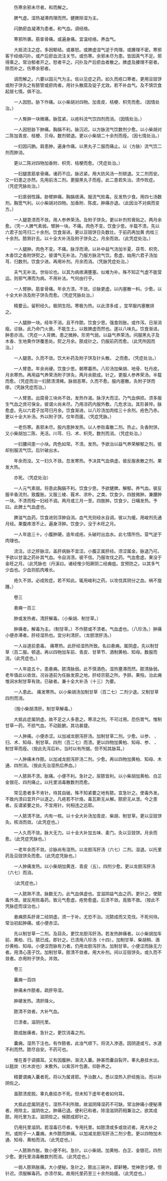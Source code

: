 <!-- { "loadSidebar": true } -->
　　伤寒余邪未尽者。和而解之。

　　脾气虚。湿热凝滞肉理而然。健脾除湿为主。

　　闪肭瘀血凝滞为患者。和气血。调经络。

　　寒邪所袭。筋挛骨痛。或遍身痛。宜温经络。养血气。

　　大抵流注之症。多因郁结。或暴怒。或脾虚湿气逆于肉理。或腠理不密。寒邪客于经络闪扑。或产后瘀血流注关节。或伤寒。余邪未尽为患。皆因真气不足。邪得乘之。常治郁者开之。怒者平之。闪扑及产后瘀血者散之。脾虚及腠理不密者。除而补之。伤寒余邪者。

　　调而解之。六要以固元气为主。佐以见症之药。如久而疮口寒者。更用豆豉饼或附子饼灸之有脓管或瘀肉者。用针头散腐及锭子尤效。若不补血气。及不慎饮食起居七情。俱不治。

　　一人因怒。胁下作痛。以小柴胡对四物。加青皮、桔梗、枳壳而愈。（因情处治。）

　　一人臀肿一块微痛。脉弦紧。以疮科流气饮四剂而消。（因情处治。）

　　一人因怒胁下肿痛。胸膈不利。脉沉迟。以方脉流气饮数剂少愈。以小柴胡对二陈加青皮、桔梗、贝母。数剂顿退。更以小柴胡二十余剂而痊。（因七情处治。）

　　一妇因闪肭。肩患肿。遍身作痛。以黑丸子二服而痛止。以（方脉）流气饮二剂而肿消。

　　更以二陈对四物加香附、枳壳、桔梗而愈。（凭症处治。）

　　一妇腿患筋挛骨痛。诸药不应。脉迟紧。用大防风汤一剂顿退。又二剂而安。又一妇患之亦然。先用前汤二剂。更服黑丸子而痊。此二患若失治。溃作败症。（凭症凭脉处治。）

　　一妇禀弱性躁。胁臂肿痛。胸膈痞满。服流气败毒。反发热少食。用四七汤数剂。胸宽气利。以小柴胡对四物。加香附、陈皮。肿痛亦退。（此因治不对病而变方。）

　　一人腿患溃而不敛。用人参养荣汤。及附子饼灸。更以补剂煎膏贴之。两月余愈。（凭一人脾气素弱。臂肿一块。不痛。肉色不变。饮食少思。半载不溃。先以六君子加芎归二十余剂。饮食渐进。更以豆豉饼日灸数壮。于前药再加黄 肉桂三十余剂。脓熟针去。以十全大补汤及附子饼灸之。月余而敛。（此凭症处治。）

　　一人腿肿。肉色不变。不痛。脉浮而滑。以补中益气汤加半夏、茯苓、枳壳、木香饮之香附饼熨之。彼谓气无补法。乃服方脉流气饮。愈虚。始用六君子汤加芎、归数剂。饮食少进。再用补剂。月余而消。（凭脉凭症处治。）

　　夫气无补法。世俗论也。以其为病痞满壅塞。似难为补。殊不知正气虚不能营运。则邪气滞而为病。不用补法。气何由行乎。

　　一人臂肿。筋挛骨痛。年余方溃。不敛。诊脉更虚。以内塞散一料。少愈。以十全大补汤及附子饼灸而愈。（凭症凭脉处治。）

　　精要云。留积经久。极阴生阳。寒极为热。以此溃多成 。宜早服内塞散排之。

　　一人腿肿一块。经年不消。且不作脓。饮食少思。强食则胀。或作泻。日渐消瘦。诊脉。此乃命门火衰。不能生土。以致脾虚而然也。遂以八味丸。饮食渐进。肿患亦消。（凭症一人背髀。患之微肿。形劳气弱。以益气养荣汤。间服黑丸子及木香、生地黄作饼覆患处。熨之月余。脓成针之。仍服前药而愈。（此凭所因而治。）

　　一人腿患。久而不敛。饮大补药及附子饼及针头散。 之而愈。（凭症处治。）

　　一人臂患。年余尚硬。饮食少思。朝寒暮热。八珍汤加柴胡、地骨、牡丹皮。月余寒热。再用益气养荣汤附子饼灸。两月余脓成。针之。更服人参养荣汤。半载而愈。（凭症而治一妇脓溃清稀。脉弱恶寒。久而不愈。服内塞散。灸附子饼而瘳。（凭脉凭症而治。）

　　一人臂患。出腐骨三块尚不敛。发热作渴。脉浮大而涩。乃气血俱损。须多服生气血之庶可保全。彼谓火尚未尽。乃用凉药内服外敷。几危求治。其形甚悴。脉愈虚。先以六君子加芎归月余。饮食渐进。以八珍汤加肉桂三十余剂。疮色乃赤。更以十全大补汤。外以附子饼。仅年而瘥。（凭症凭脉。）

　　一老伤寒。表邪未尽。股内患肿发热。以人参败毒散二剂。热止。灸香附饼。又小柴胡加二陈、羌活。川芎、归、术、枳壳。数剂而消。（凭症处治。）

　　一妇腰间患一小块。肉色如常。不溃。发热。予欲治以益气养荣解郁之剂。彼却别服流气饮。后针破出水。

　　年余而没。又一妇久不敛。忽发寒热。予决其气血俱虚。彼反服表散之剂。果发大热。

　　亦死。（凭症处治）

　　一人元气素弱。将患此胸膈不利。饮食少思。予欲健脾。解郁。养气血。彼反服辛香流剂。致腹胀。又服三棱、莪术、浓朴。之类。饮食少。四肢微肿。兼腰肿一块。不溃而殁一妇经不调。两月或三月一至。四肢肿。饮食少。日晡发热。予曰。此脾土气血虚也。

　　脾滋气血药。饮食进则浮肿自消。血气充则经水自调。彼以为缓。用峻剂先通月经。果腹疼泄不止。遍身浮肿。饮食少。没于木旺之月。

　　一人年逾三十。小腹肿硬。逾年成疮。头破时出血水。此七情所伤。营气逆于肉理也。

　　流注。诊之肝脉涩。盖肝病脉不宜涩。小腹正属肝经。须涩属金。脉退乃可。予欲以甘温之药补其气血。令自消溃。彼不信。乃服攻伐之药。气血愈虚。果没于金旺之月。（此凭脉也（丹溪曰。诸经惟少阳厥阴二经痈疽。宜预防之。以其多气少血也。少血则肌肉难长。

　　疮久不敛。必成败症。若不知此。辄用峻利之药。以攻伐其阴分之血。祸不旋踵。）

　　卷三

　　悬痈一百三

　　肿或发热者。清肝解毒。（小柴胡、制甘草。）

　　肿痛者。解毒为主。（制甘草。）不作脓或不溃者。气血虚也。（八珍汤。）肿痛小便赤滞者。肝经湿热也。宜分利清肝。（龙胆泄肝汤。）

　　一人谷道前患毒。 痛寒热。此肝经湿热所致。名曰悬痈。属阴虚。先以制甘草（百二服。顿退。再以四物加车前、青皮、甘草节、酒制黄柏、知母。数服而消。（此凭症也。）

　　一人年逾五十。患悬痈。脓清脉弱。此不慎酒色。湿热壅滞而然。脓清脉弱。老年值此以收敛。况谷道前为任脉发原之地。肝经宗筋之所。予辞。果殁。治此痈惟涧水制甘草有效。已破者。兼十全大补汤（十三）为要。

　　一人患此。 痛发寒热。以小柴胡汤加制甘草（百二七）二剂少退。又制甘草四剂而消。

　　（按小柴胡清肝。制甘草解毒。）

　　大抵此症属阴虚。故不足之人多患之。寒凉之剂。不可过用。恐伤胃气。惟制甘草一药。不损气血。不动脏腑。其功甚捷。

　　一人肿痛。小便赤涩。以加减龙胆泻肝汤。加制甘草二剂。少愈。以参、 、归、术、知母、制甘草。四剂（百二七）而溃。更以四物加黄柏、知母、参、 、制甘草而痊。（按此先泻后补。当时以有所据。但不知其脉耳。）

　　一人肿痛未作脓。以加减龙胆泻肝汤二剂。少愈。再以四物加黄柏、知母、木通、四剂消。（按此先治湿热后养血。）

　　一人脓熟不溃。胀痛。小便不利。急针之。尿脓皆利。以小柴胡加黄柏、白芷金银花、四剂痛止。以托里消毒散数剂而愈。

　　常见患者多不肯针。待其自破。殊不知紧要之地有脓。宜急针之。使毒外发。不致内溃曰宜开户以逐之。凡疮若不针烙。毒瓦斯无从解。脓瘀无从泄。今之患者。反谓紧要之处。不宜用针。何相违之远耶。

　　一人脓清不敛。内有一核。以十全大补汤加青皮、柴胡、制甘草。更以豆豉饼灸。核消而敛。（此凭症也。）

　　一人久而不敛。脉大无力。以十全大补加五味、麦门。灸以豆豉饼。月余而愈。（此凭症凭脉也。）

　　一老年余而不敛。诊脉尚有湿热。以龙胆泻肝汤（六七）二剂。湿退。以托里药及豆豉饼灸而愈。（此凭症凭脉也。）

　　一人肿痛发热。以小柴胡加黄连、青皮（五）。四剂少愈。更以龙胆泻肝汤（六七）而消。

　　（此凭症也。）

　　一人脓熟不溃。脉数无力。此气血俱虚也。宜滋阴益气血之药。更针之。使脓毒外泄。彼反用败毒药。致元气愈虚。疮势愈盛。后溃不敛。竟致不救。（按此不凭脉症而误治也。）

　　悬痈原系肝肾二经阴虚。须一于补。尤恐不治。况脓成而又克伐。不死何待。常治初起肿痛。或小便赤涩。

　　先以制甘草一二剂。及蒜灸。更饮龙胆泻肝汤。若发热肿痛者。以小柴胡加车前、黄柏、归。脓已成。即针之。已溃用八珍汤（十四）。加制甘草、柴胡稍、酒炒黄柏、知母。小便涩而脉有力者。仍用龙胆泻肝汤。加制甘草。小便涩而脉无力者。用清心莲子饮。加制甘草。脓清不敛者。用大补剂。间以豆豉饼灸。或久而不敛者。亦用附子饼灸。并效。

　　卷三

　　囊痈一百四

　　肿痛未作脓者。疏肝导湿。

　　肿硬发热。清肝降火。

　　脓清不敛者。大补气血。

　　已溃者。滋阴托里。

　　脓成胀痛者。急针之。更饮消毒之剂。

　　囊痈。湿热下注也。有作脓者。此浊气顺下。将流入渗道。因阴道或亏。水道不利而然。脓尽自安。不药可也。

　　惟在善于调摄耳。又有因腹肿。渐流入囊。肿甚而囊自裂开。睾丸悬挂水出。以麸炭（杉木炭也）末敷外。以紫苏叶包裹。仰卧养之。

　　精要谓痈入囊者死。将以为属肾耶。予治数人。悉以湿热入肝经施治。而以补阴佐之。

　　虽脓溃皮脱。睾丸悬挂亦不死。但未知下虚年老者如何耳。

　　大抵此症属阴道亏。湿热不利所致。故滋阴降湿药不可缺。常治肿痛小便秘滞者。用除主。滋阴佐之。肿痛已退。便利已和者。除湿滋阴药相兼治之。欲其成脓。用托里为主。滋阴佐之。候脓成即针之。

　　仍用托里滋阴。若湿毒已尽者。专用托里。如脓清或多或敛迟者。用大补之剂。或附子一人囊痈。未作脓而肿痛。以加减龙胆泻肝汤二剂少愈。更以四物加木通、知母、黄柏而消。（此凭症也。）

　　一人脓熟作胀。致小便不利。急针。以小柴胡。加黄柏、白芷、金银花。四剂少愈。更托里消毒散数剂而消。（此凭症也。）

　　一弱人脓熟胀痛。大小便秘。急针之。脓出三碗许。即鼾睡。觉神思少健。但针迟。须服解毒药。亦溃尽矣。故用托里药至三十余剂始瘥。（此凭症也。）

